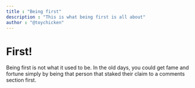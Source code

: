 ```yaml
---
title : "Being first"
description : "This is what being first is all about"
author : "@toychicken"
---
```


# First!

Being first is not what it used to be. In the old days, you could get fame and fortune simply by being that person that staked their claim to a comments section first. 